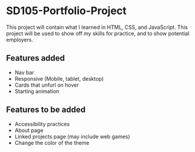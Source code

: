# SD105-Portfolio-Project

This project will contain what I learned in HTML, CSS, and JavaScript.
This project will be used to show off my skills for practice, and to show potential employers.

## Features added

- Nav bar
- Responsive (Mobile, tablet, desktop)
- Cards that unfurl on hover
- Starting animation

## Features to be added

- Accessibility practices
- About page
- Linked projects page (may include web games)
- Change the color of the theme
